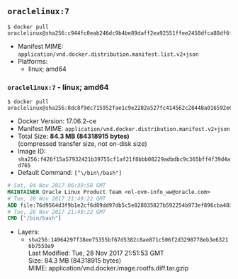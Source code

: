 ## `oraclelinux:7`

```console
$ docker pull oraclelinux@sha256:c944fc0eab246dc9b4be89daff2ea92551ffee2458dfca88df6f79e0e41aab91
```

-	Manifest MIME: `application/vnd.docker.distribution.manifest.list.v2+json`
-	Platforms:
	-	linux; amd64

### `oraclelinux:7` - linux; amd64

```console
$ docker pull oraclelinux@sha256:8dc8f9dc715952fae1c9e2282a527fc414562c28448a016592e68d2b189b24ee
```

-	Docker Version: 17.06.2-ce
-	Manifest MIME: `application/vnd.docker.distribution.manifest.v2+json`
-	Total Size: **84.3 MB (84318915 bytes)**  
	(compressed transfer size, not on-disk size)
-	Image ID: `sha256:f426f15a57932421b39755cf1af21f8bbb08229adbdbc9c365bff4f39d4ad765`
-	Default Command: `["\/bin\/bash"]`

```dockerfile
# Sat, 04 Nov 2017 06:39:58 GMT
MAINTAINER Oracle Linux Product Team <ol-ovm-info_ww@oracle.com>
# Tue, 28 Nov 2017 21:49:22 GMT
ADD file:76d9564d3f9b1e2cf6d89dd97db5c5e828035827b592254b973ef896cba403f6 in / 
# Tue, 28 Nov 2017 21:49:22 GMT
CMD ["/bin/bash"]
```

-	Layers:
	-	`sha256:14964297f38ee75355bf67d5382c8ae871c506f2d3298778eb3e63216b7559a9`  
		Last Modified: Tue, 28 Nov 2017 21:51:53 GMT  
		Size: 84.3 MB (84318915 bytes)  
		MIME: application/vnd.docker.image.rootfs.diff.tar.gzip
